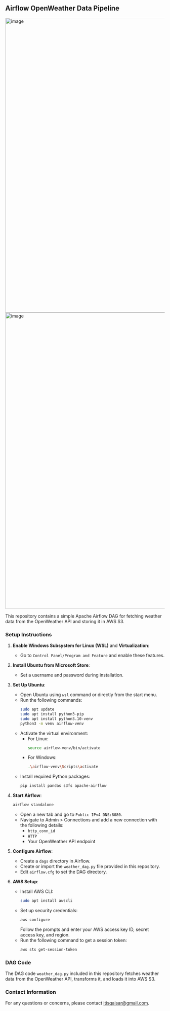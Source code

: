 ## Airflow OpenWeather Data Pipeline

<img width="930" alt="image" src="https://github.com/IamMQaisar/Airflow_OpenWeather_Datapipeline/assets/130001453/fa974ee3-d152-4d98-84eb-901cce404049">

<img width="935" alt="image" src="https://github.com/IamMQaisar/Airflow_OpenWeather_Datapipeline/assets/130001453/aaa1fc4a-1139-4dba-b2fa-e5039522ce1d">

This repository contains a simple Apache Airflow DAG for fetching weather data from the OpenWeather API and storing it in AWS S3.

### Setup Instructions

1. **Enable Windows Subsystem for Linux (WSL)** and **Virtualization**:
   - Go to `Control Panel/Program and Feature` and enable these features.

2. **Install Ubuntu from Microsoft Store**:
   - Set a username and password during installation.

3. **Set Up Ubuntu**:
   - Open Ubuntu using `wsl` command or directly from the start menu.
   - Run the following commands:
     ```bash
     sudo apt update
     sudo apt install python3-pip
     sudo apt install python3.10-venv
     python3 -m venv airflow-venv
     ```
   - Activate the virtual environment:
     - For Linux:
       ```bash
       source airflow-venv/bin/activate
       ```
     - For Windows:
       ```bash
       .\airflow-venv\Scripts\activate
       ```
   - Install required Python packages:
     ```bash
     pip install pandas s3fs apache-airflow
     ```

4. **Start Airflow**:
   ```bash
   airflow standalone
   ```
   - Open a new tab and go to `Public IPv4 DNS:8080`.
   - Navigate to Admin > Connections and add a new connection with the following details:
     - `http_conn_id`
     - `HTTP`
     - Your OpenWeather API endpoint

5. **Configure Airflow**:
   - Create a `dags` directory in Airflow.
   - Create or import the `weather_dag.py` file provided in this repository.
   - Edit `airflow.cfg` to set the DAG directory.

6. **AWS Setup**:
   - Install AWS CLI:
     ```bash
     sudo apt install awscli
     ```
   - Set up security credentials:
     ```bash
     aws configure
     ```
     Follow the prompts and enter your AWS access key ID, secret access key, and region.
   - Run the following command to get a session token:
     ```bash
     aws sts get-session-token
     ```

### DAG Code

The DAG code `weather_dag.py` included in this repository fetches weather data from the OpenWeather API, transforms it, and loads it into AWS S3.

### Contact Information

For any questions or concerns, please contact [itisqaisar@gmail.com](mailto:itisqaisar@gmail.com).

